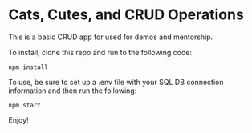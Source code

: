 # Cats, Cutes, and CRUD Operations

This is a basic CRUD app for used for demos and mentorship.

To install, clone this repo and run to the following code:

~~~ 
npm install
~~~

To use, be sure to set up a .env file with your SQL DB connection information and then run the following: 

~~~ 
npm start
~~~

Enjoy!